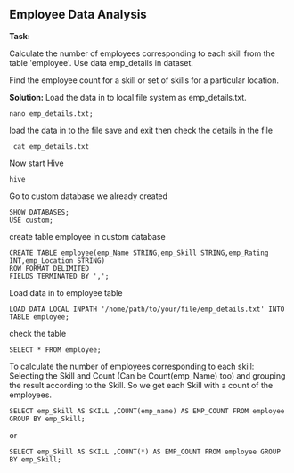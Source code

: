Employee Data Analysis 
------------------------------------------

**Task:**

Calculate the number of employees corresponding to each skill from the table 'employee'. Use data emp_details in dataset.

Find the employee count for a skill or set of skills for a particular location.


**Solution:** 
Load the data in to local file system as emp_details.txt.

    nano emp_details.txt;
load the data in to the file save and exit then check the details in the file 

     cat emp_details.txt
Now start Hive 

    hive

Go to custom database we already created

    SHOW DATABASES;
    USE custom;
create table employee in custom database

    CREATE TABLE employee(emp_Name STRING,emp_Skill STRING,emp_Rating INT,emp_Location STRING)
    ROW FORMAT DELIMITED
    FIELDS TERMINATED BY ',';
Load data in to employee table

    LOAD DATA LOCAL INPATH '/home/path/to/your/file/emp_details.txt' INTO TABLE employee;

check the table 

    SELECT * FROM employee;
    
To calculate the number of employees corresponding to each skill: Selecting the Skill and Count (Can be Count(emp_Name) too) and grouping the result according to the Skill. So we get each Skill with a count of the employees.

    SELECT emp_Skill AS SKILL ,COUNT(emp_name) AS EMP_COUNT FROM employee GROUP BY emp_Skill;
or

    SELECT emp_Skill AS SKILL ,COUNT(*) AS EMP_COUNT FROM employee GROUP BY emp_Skill;

